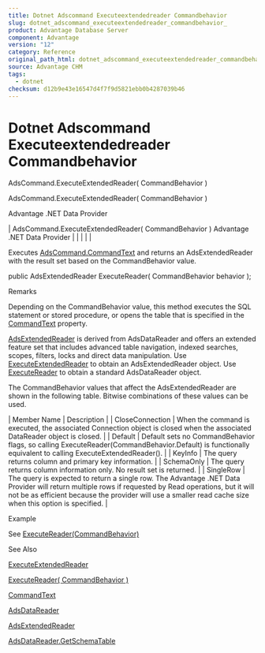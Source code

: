 ```yaml
---
title: Dotnet Adscommand Executeextendedreader Commandbehavior
slug: dotnet_adscommand_executeextendedreader_commandbehavior_
product: Advantage Database Server
component: Advantage
version: "12"
category: Reference
original_path_html: dotnet_adscommand_executeextendedreader_commandbehavior_.htm
source: Advantage CHM
tags:
  - dotnet
checksum: d12b9e43e16547d4f7f9d5821ebb0b4287039b46
---
```


# Dotnet Adscommand Executeextendedreader Commandbehavior

AdsCommand.ExecuteExtendedReader( CommandBehavior )

AdsCommand.ExecuteExtendedReader( CommandBehavior )

Advantage .NET Data Provider

| AdsCommand.ExecuteExtendedReader( CommandBehavior )  Advantage .NET Data Provider |  |  |  |  |

Executes [AdsCommand.CommandText](dotnet_adscommand_commandtext.md) and returns an AdsExtendedReader with the result set based on the CommandBehavior value.

public AdsExtendedReader ExecuteReader( CommandBehavior behavior );

Remarks

Depending on the CommandBehavior value, this method executes the SQL statement or stored procedure, or opens the table that is specified in the [CommandText](dotnet_adscommand_commandtext.md) property.

[AdsExtendedReader](dotnet_adsextendedreader.md) is derived from AdsDataReader and offers an extended feature set that includes advanced table navigation, indexed searches, scopes, filters, locks and direct data manipulation. Use [ExecuteExtendedReader](dotnet_adscommand_executeextendedreader.md) to obtain an AdsExtendedReader object. Use [ExecuteReader](dotnet_adscommand_executereader.md) to obtain a standard AdsDataReader object.

The CommandBehavior values that affect the AdsExtendedReader are shown in the following table. Bitwise combinations of these values can be used.

| Member Name | Description |
| CloseConnection | When the command is executed, the associated Connection object is closed when the associated DataReader object is closed. |
| Default | Default sets no CommandBehavior flags, so calling ExecuteReader(CommandBehavior.Default) is functionally equivalent to calling ExecuteExtendedReader(). |
| KeyInfo | The query returns column and primary key information. |
| SchemaOnly | The query returns column information only. No result set is returned. |
| SingleRow | The query is expected to return a single row. The Advantage .NET Data Provider will return multiple rows if requested by Read operations, but it will not be as efficient because the provider will use a smaller read cache size when this option is specified. |

Example

See [ExecuteReader(CommandBehavior)](dotnet_adscommand_executereader_commandbehavior_.md)

See Also

[ExecuteExtendedReader](dotnet_adscommand_executeextendedreader.md)

[ExecuteReader( CommandBehavior )](dotnet_adscommand_executereader_commandbehavior_.md)

[CommandText](dotnet_adscommand_commandtext.md)

[AdsDataReader](dotnet_adsdatareader.md)

[AdsExtendedReader](dotnet_adsextendedreader.md)

[AdsDataReader.GetSchemaTable](dotnet_adsdatareader_getschematable.md)

